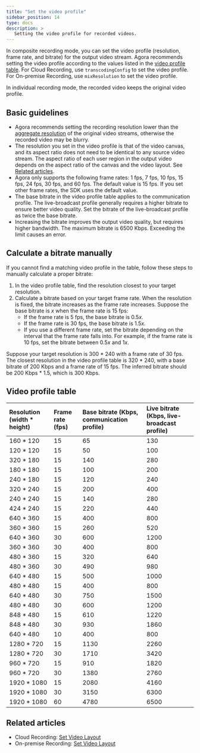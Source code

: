 ```yaml
---
title: "Set the video profile"
sidebar_position: 14
type: docs
description: >
   Setting the video profile for recorded videos.
---
```


In composite recording mode, you can set the video profile (resolution, frame rate, and bitrate) for the output video stream. Agora recommends setting the video profile according to the values listed in the [video profile table](#video-profile-table). For Cloud Recording, use `transcodingConfig` to set the video profile. For On-premise Recording, use `mixResolution` to set the video profile.

In individual recording mode, the recorded video keeps the original video profile.

## Basic guidelines

- Agora recommends setting the recording resolution lower than the [aggregate resolution](../reference/pricing#resolution-calibration) of the original video streams, otherwise the recorded video may be blurry.
- The resolution you set in the video profile is that of the video canvas, and its aspect ratio does not need to be identical to any source video stream. The aspect ratio of each user region in the output video depends on the aspect ratio of the canvas and the video layout. See [Related articles](#related-articles).
- Agora only supports the following frame rates: 1 fps, 7 fps, 10 fps, 15 fps, 24 fps, 30 fps, and 60 fps. The default value is 15 fps. If you set other frame rates, the SDK uses the default value.
- The base bitrate in the video profile table applies to the communication profile. The live-broadcast profile generally requires a higher bitrate to ensure better video quality. Set the bitrate of the live-broadcast profile as twice the base bitrate.
- Increasing the bitrate improves the output video quality, but requires higher bandwidth. The maximum bitrate is 6500 Kbps. Exceeding the limit causes an error.

## Calculate a bitrate manually

If you cannot find a matching video profile in the table, follow these steps to manually calculate a proper bitrate:

1. In the video profile table, find the resolution closest to your target resolution.
2. Calculate a bitrate based on your target frame rate. When the resolution is fixed, the bitrate increases as the frame rate increases. Suppose the base bitrate is *x* when the frame rate is 15 fps:
   - If the frame rate is 5 fps, the base bitrate is 0.5*x*.
   - If the frame rate is 30 fps, the base bitrate is 1.5*x.*
   - If you use a different frame rate, set the bitrate depending on the interval that the frame rate falls into. For example, if the frame rate is 10 fps, set the bitrate between 0.5*x* and 1*x*.

Suppose your target resolution is 300 * 240 with a frame rate of 30 fps. The closest resolution in the video profile table is 320 * 240, with a base bitrate of 200 Kbps and a frame rate of 15 fps. The inferred bitrate should be 200 Kbps * 1.5, which is 300 Kbps.



## Video profile table

| Resolution (width * height) | Frame rate (fps) | Base bitrate (Kbps, communication profile) | Live bitrate (Kbps, live-broadcast profile) |
| :-------------------------- | :--------------- | :----------------------------------------- | :------------------------------------------ |
| 160 * 120                   | 15               | 65                                         | 130                                         |
| 120 * 120                   | 15               | 50                                         | 100                                         |
| 320 * 180                   | 15               | 140                                        | 280                                         |
| 180 * 180                   | 15               | 100                                        | 200                                         |
| 240 * 180                   | 15               | 120                                        | 240                                         |
| 320 * 240                   | 15               | 200                                        | 400                                         |
| 240 * 240                   | 15               | 140                                        | 280                                         |
| 424 * 240                   | 15               | 220                                        | 440                                         |
| 640 * 360                   | 15               | 400                                        | 800                                         |
| 360 * 360                   | 15               | 260                                        | 520                                         |
| 640 * 360                   | 30               | 600                                        | 1200                                        |
| 360 * 360                   | 30               | 400                                        | 800                                         |
| 480 * 360                   | 15               | 320                                        | 640                                         |
| 480 * 360                   | 30               | 490                                        | 980                                         |
| 640 * 480                   | 15               | 500                                        | 1000                                        |
| 480 * 480                   | 15               | 400                                        | 800                                         |
| 640 * 480                   | 30               | 750                                        | 1500                                        |
| 480 * 480                   | 30               | 600                                        | 1200                                        |
| 848 * 480                   | 15               | 610                                        | 1220                                        |
| 848 * 480                   | 30               | 930                                        | 1860                                        |
| 640 * 480                   | 10               | 400                                        | 800                                         |
| 1280 * 720                  | 15               | 1130                                       | 2260                                        |
| 1280 * 720                  | 30               | 1710                                       | 3420                                        |
| 960 * 720                   | 15               | 910                                        | 1820                                        |
| 960 * 720                   | 30               | 1380                                       | 2760                                        |
| 1920 * 1080                 | 15               | 2080                                       | 4160                                        |
| 1920 * 1080                 | 30               | 3150                                       | 6300                                        |
| 1920 * 1080                 | 60               | 4780                                       | 6500                                        |

## Related articles

- Cloud Recording: [Set Video Layout](./layout)
- On-premise Recording: [Set Video Layout](/on-premise-recording/develop/recording-layout)